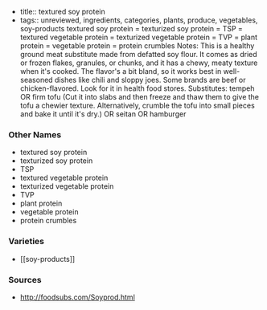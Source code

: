 - title:: textured soy protein
- tags:: unreviewed, ingredients, categories, plants, produce, vegetables, soy-products
textured soy protein = texturized soy protein = TSP = textured vegetable protein = texturized vegetable protein = TVP = plant protein = vegetable protein = protein crumbles Notes: This is a healthy ground meat substitute made from defatted soy flour. It comes as dried or frozen flakes, granules, or chunks, and it has a chewy, meaty texture when it's cooked. The flavor's a bit bland, so it works best in well-seasoned dishes like chili and sloppy joes. Some brands are beef or chicken-flavored. Look for it in health food stores. Substitutes: tempeh OR firm tofu (Cut it into slabs and then freeze and thaw them to give the tofu a chewier texture. Alternatively, crumble the tofu into small pieces and bake it until it's dry.) OR seitan OR hamburger

### Other Names

* textured soy protein
* texturized soy protein
* TSP
* textured vegetable protein
* texturized vegetable protein
* TVP
* plant protein
* vegetable protein
* protein crumbles

### Varieties

* [[soy-products]]

### Sources
* http://foodsubs.com/Soyprod.html
